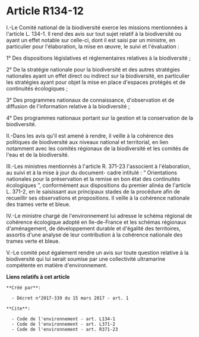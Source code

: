 # Article R134-12

I.-Le Comité national de la biodiversité exerce les missions mentionnées à l'article L. 134-1. Il rend des avis sur tout
sujet relatif à la biodiversité ou ayant un effet notable sur celle-ci, dont il est saisi par un ministre, en particulier
pour l'élaboration, la mise en œuvre, le suivi et l'évaluation :

1° Des dispositions législatives et réglementaires relatives à la biodiversité ;

2° De la stratégie nationale pour la biodiversité et des autres stratégies nationales ayant un effet direct ou indirect sur
la biodiversité, en particulier les stratégies ayant pour objet la mise en place d'espaces protégés et de continuités
écologiques ;

3° Des programmes nationaux de connaissance, d'observation et de diffusion de l'information relative à la biodiversité ;

4° Des programmes nationaux portant sur la gestion et la conservation de la biodiversité.

II.-Dans les avis qu'il est amené à rendre, il veille à la cohérence des politiques de biodiversité aux niveaux national et
territorial, en lien notamment avec les comités régionaux de la biodiversité et les comités de l'eau et de la biodiversité.

III.-Les ministres mentionnés à l'article R. 371-23 l'associent à l'élaboration, au suivi et à la mise à jour du document-
cadre intitulé : “ Orientations nationales pour la préservation et la remise en bon état des continuités écologiques ”,
conformément aux dispositions du premier alinéa de l'article L. 371-2, en le saisissant aux principaux stades de la procédure
afin de recueillir ses observations et propositions. Il veille à la cohérence nationale des trames verte et bleue.

IV.-Le ministre chargé de l'environnement lui adresse le schéma régional de cohérence écologique adopté en Ile-de-France et
les schémas régionaux d'aménagement, de développement durable et d'égalité des territoires, assortis d'une analyse de leur
contribution à la cohérence nationale des trames verte et bleue.

V.-Le comité peut également rendre un avis sur toute question relative à la biodiversité qui lui serait soumise par une
collectivité ultramarine compétente en matière d'environnement.

**Liens relatifs à cet article**

	**Créé par**:

	  - Décret n°2017-339 du 15 mars 2017 - art. 1

	**Cite**:

	  - Code de l'environnement - art. L134-1
	  - Code de l'environnement - art. L371-2
	  - Code de l'environnement - art. R371-23
